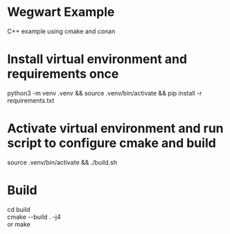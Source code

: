 # Wegwart Example

C++ example using cmake and conan

# Install virtual environment and requirements once
python3 -m venv .venv && source .venv/bin/activate && pip install -r requirements.txt

# Activate virtual environment and run script to configure cmake and build
source .venv/bin/activate && ./build.sh

# Build 
cd build \
cmake --build . -j4 \
or 
make

